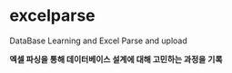 # excelparse
 DataBase Learning and Excel Parse and upload
 
 **엑셀 파싱을 통해 데이터베이스 설계에 대해 고민하는 과정을 기록**
 
 
